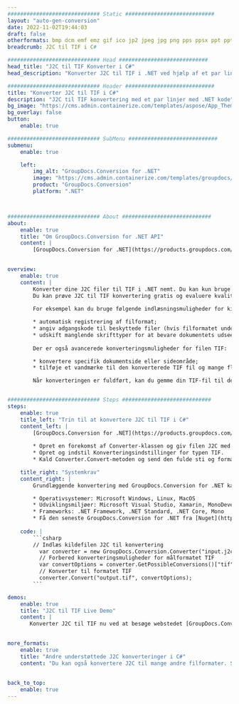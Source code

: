 ```yaml
---
############################# Static ############################
layout: "auto-gen-conversion"
date: 2022-11-02T19:44:03
draft: false
otherformats: bmp dcm emf emz gif ico jp2 jpeg jpg png pps ppsx ppt pptx psb psd svg svgz tga tif tiff webp wmf wmz
breadcrumb: J2C til TIF i C#

############################# Head ############################
head_title: "J2C til TIF Konverter i C#"
head_description: "Konverter J2C til TIF i .NET ved hjælp af et par linjer kode. Brug GroupDocs Document Conversion API til at konvertere over 160 filformater."

############################# Header ############################
title: "Konverter J2C til TIF i C#"
description: "J2C til TIF konvertering med et par linjer med .NET kode"
bg_image: "https://cms.admin.containerize.com/templates/aspose/App_Themes/V3/images/bg/header1.png"
bg_overlay: false
button:
    enable: true

############################# SubMenu ############################
submenu:
    enable: true

    left:
        img_alt: "GroupDocs.Conversion for .NET"
        image: "https://cms.admin.containerize.com/templates/groupdocs/images/product-logos/90x90-noborder/groupdocs-conversion-net.png"
        product: "GroupDocs.Conversion"
        platform: ".NET"



############################# About ############################
about:
    enable: true
    title: "Om GroupDocs.Conversion for .NET API"
    content: |
        [GroupDocs.Conversion for .NET](https://products.groupdocs.com/conversion/net/) kan bruges til at konvertere Microsoft Word, Excel, PowerPoint, PDF, Visio og andre formater. GroupDocs.Conversion er en selvstændig API, der er velegnet til back-end og interne systemer, hvor høj ydeevne er påkrævet. Det afhænger ikke af nogen software som Microsoft eller Open Office.
    

overview:
    enable: true
    content: |
        Konverter dine J2C filer til TIF i .NET nemt. Du kan kun bruge et par C# kodelinjer i enhver platform efter eget valg, såsom - Windows, Linux, macOS.
        Du kan prøve J2C til TIF konvertering gratis og evaluere kvaliteten af ​​konverteringsresultaterne. Sammen med simple filkonverteringsscenarier kan du prøve mere avancerede muligheder for at indlæse kilden J2C fil og for at gemme output TIF resultat. 
        
        For eksempel kan du bruge følgende indlæsningsmuligheder for kilden J2C:

        * automatisk registrering af filformat;
        * angiv adgangskode til beskyttede filer (hvis filformatet understøtter det);
        * udskift manglende skrifttyper for at bevare dokumentets udseende.
        
        Der er også avancerede konverteringsmuligheder for filen TIF:

        * konvertere specifik dokumentside eller sideområde;
        * tilføje et vandmærke til den konverterede TIF fil og mange flere.

        Når konverteringen er fuldført, kan du gemme din TIF-fil til den lokale filsti eller ethvert tredjepartslager som FTP, Amazon S3, Google Drive, Dropbox osv. Bemærk venligst - for at konvertere J2C til {{ TO}} er der ikke behov for yderligere software installeret - som MS Office, Open Office, Adobe Acrobat Reader osv.


############################# Steps ############################
steps:
    enable: true
    title_left: "Trin til at konvertere J2C til TIF i C#"
    content_left: |
        [GroupDocs.Conversion for .NET](https://products.groupdocs.com/conversion/net/) gør det nemt for udviklere at konvertere en J2C fil til TIF med et par linjer kode.
        
        * Opret en forekomst af Converter-klassen og giv filen J2C med den fulde sti
        * Opret og indstil Konverteringsindstillinger for typen TIF.
        * Kald Converter.Convert-metoden og send den fulde sti og format (TIF) som en parameter

    title_right: "Systemkrav"
    content_right: |
        Grundlæggende konvertering med GroupDocs.Conversion for .NET kan udføres med nogle få enkle trin. Vores API'er understøttes på alle større platforme og operativsystemer. Før du udfører koden nedenfor, skal du sørge for, at du har følgende forudsætninger installeret på dit system.

        * Operativsystemer: Microsoft Windows, Linux, MacOS
        * Udviklingsmiljøer: Microsoft Visual Studio, Xamarin, MonoDevelop
        * Frameworks: .NET Framework, .NET Standard, .NET Core, Mono
        * Få den seneste GroupDocs.Conversion for .NET fra [Nuget](https://www.nuget.org/packages/groupdocs.conversion)
         
    code: |
        ```csharp    
        // Indlæs kildefilen J2C til konvertering
          var converter = new GroupDocs.Conversion.Converter("input.j2c");
          // Forbered konverteringsmuligheder for målformatet TIF
          var convertOptions = converter.GetPossibleConversions()["tif"].ConvertOptions;
          // Konverter til formatet TIF
          converter.Convert("output.tif", convertOptions);
        ```

demos:
    enable: true
    title: "J2C til TIF Live Demo"
    content: |
       Konverter J2C til TIF nu ved at besøge webstedet [GroupDocs.Conversion App](https://products.groupdocs.app/conversion/family). Online demo har følgende fordele
          

more_formats:
    enable: true
    title: "Andre understøttede J2C konverteringer i C#"
    content: "Du kan også konvertere J2C til mange andre filformater. Se venligst listen nedenfor."
       
       
back_to_top:
    enable: true
---
```

